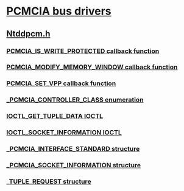 # [PCMCIA bus drivers](../_pcmcia/index.md)
## [Ntddpcm.h](index.md)
### [PCMCIA_IS_WRITE_PROTECTED callback function](../ntddpcm/nc-ntddpcm-pcmcia_is_write_protected.md)
### [PCMCIA_MODIFY_MEMORY_WINDOW callback function](../ntddpcm/nc-ntddpcm-pcmcia_modify_memory_window.md)
### [PCMCIA_SET_VPP callback function](../ntddpcm/nc-ntddpcm-pcmcia_set_vpp.md)
### [_PCMCIA_CONTROLLER_CLASS enumeration](../ntddpcm/ne-ntddpcm-_pcmcia_controller_class.md)
### [IOCTL_GET_TUPLE_DATA IOCTL](../ntddpcm/ni-ntddpcm-ioctl_get_tuple_data.md)
### [IOCTL_SOCKET_INFORMATION IOCTL](../ntddpcm/ni-ntddpcm-ioctl_socket_information.md)
### [_PCMCIA_INTERFACE_STANDARD structure](../ntddpcm/ns-ntddpcm-_pcmcia_interface_standard.md)
### [_PCMCIA_SOCKET_INFORMATION structure](../ntddpcm/ns-ntddpcm-_pcmcia_socket_information.md)
### [_TUPLE_REQUEST structure](../ntddpcm/ns-ntddpcm-_tuple_request.md)
